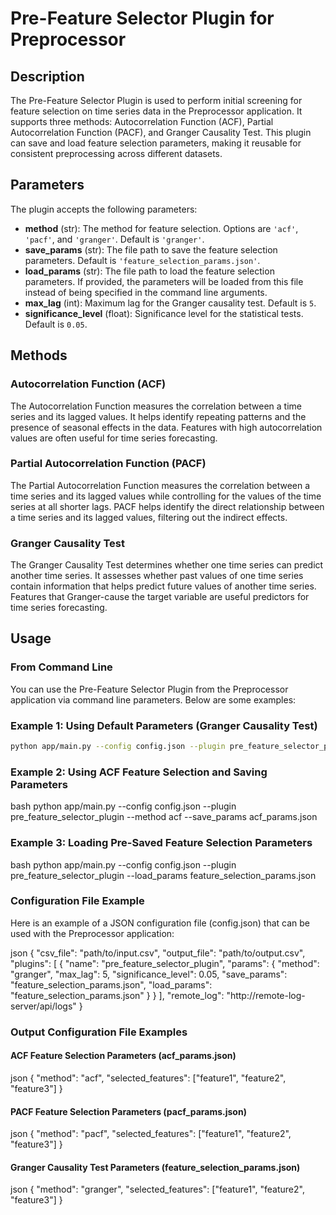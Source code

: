 # Pre-Feature Selector Plugin for Preprocessor

## Description

The Pre-Feature Selector Plugin is used to perform initial screening for feature selection on time series data in the Preprocessor application. It supports three methods: Autocorrelation Function (ACF), Partial Autocorrelation Function (PACF), and Granger Causality Test. This plugin can save and load feature selection parameters, making it reusable for consistent preprocessing across different datasets.

## Parameters

The plugin accepts the following parameters:

- **method** (str): The method for feature selection. Options are `'acf'`, `'pacf'`, and `'granger'`. Default is `'granger'`.
- **save_params** (str): The file path to save the feature selection parameters. Default is `'feature_selection_params.json'`.
- **load_params** (str): The file path to load the feature selection parameters. If provided, the parameters will be loaded from this file instead of being specified in the command line arguments.
- **max_lag** (int): Maximum lag for the Granger causality test. Default is `5`.
- **significance_level** (float): Significance level for the statistical tests. Default is `0.05`.

## Methods

### Autocorrelation Function (ACF)

The Autocorrelation Function measures the correlation between a time series and its lagged values. It helps identify repeating patterns and the presence of seasonal effects in the data. Features with high autocorrelation values are often useful for time series forecasting.

### Partial Autocorrelation Function (PACF)

The Partial Autocorrelation Function measures the correlation between a time series and its lagged values while controlling for the values of the time series at all shorter lags. PACF helps identify the direct relationship between a time series and its lagged values, filtering out the indirect effects.

### Granger Causality Test

The Granger Causality Test determines whether one time series can predict another time series. It assesses whether past values of one time series contain information that helps predict future values of another time series. Features that Granger-cause the target variable are useful predictors for time series forecasting.

## Usage

### From Command Line

You can use the Pre-Feature Selector Plugin from the Preprocessor application via command line parameters. Below are some examples:

### Example 1: Using Default Parameters (Granger Causality Test)

```bash
python app/main.py --config config.json --plugin pre_feature_selector_plugin
```
### Example 2: Using ACF Feature Selection and Saving Parameters

bash
python app/main.py --config config.json --plugin pre_feature_selector_plugin --method acf --save_params acf_params.json

### Example 3: Loading Pre-Saved Feature Selection Parameters

bash
python app/main.py --config config.json --plugin pre_feature_selector_plugin --load_params feature_selection_params.json

### Configuration File Example

Here is an example of a JSON configuration file (config.json) that can be used with the Preprocessor application:

json
{
    "csv_file": "path/to/input.csv",
    "output_file": "path/to/output.csv",
    "plugins": [
        {
            "name": "pre_feature_selector_plugin",
            "params": {
                "method": "granger",
                "max_lag": 5,
                "significance_level": 0.05,
                "save_params": "feature_selection_params.json",
                "load_params": "feature_selection_params.json"
            }
        }
    ],
    "remote_log": "http://remote-log-server/api/logs"
}

### Output Configuration File Examples

#### ACF Feature Selection Parameters (acf_params.json)

json
{
    "method": "acf",
    "selected_features": ["feature1", "feature2", "feature3"]
}

#### PACF Feature Selection Parameters (pacf_params.json)

json
{
    "method": "pacf",
    "selected_features": ["feature1", "feature2", "feature3"]
}

#### Granger Causality Test Parameters (feature_selection_params.json)

json
{
    "method": "granger",
    "selected_features": ["feature1", "feature2", "feature3"]
}


